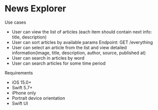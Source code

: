 # News Explorer

Use cases
 * User can view the list of articles (each item should contain next info: title, description)
 * User can sort articles by available params
 Endpoint: GET /everything
 * User can select an article from the list and view detailed information(image, title, description, author, source, published at)
 * User can search in articles by word
 * User can search articles for some time period

Requirements
 * iOS 15.0+
 * Swift 5.7+
 * iPhone only
 * Portrait device orientation
 * Swift UI
